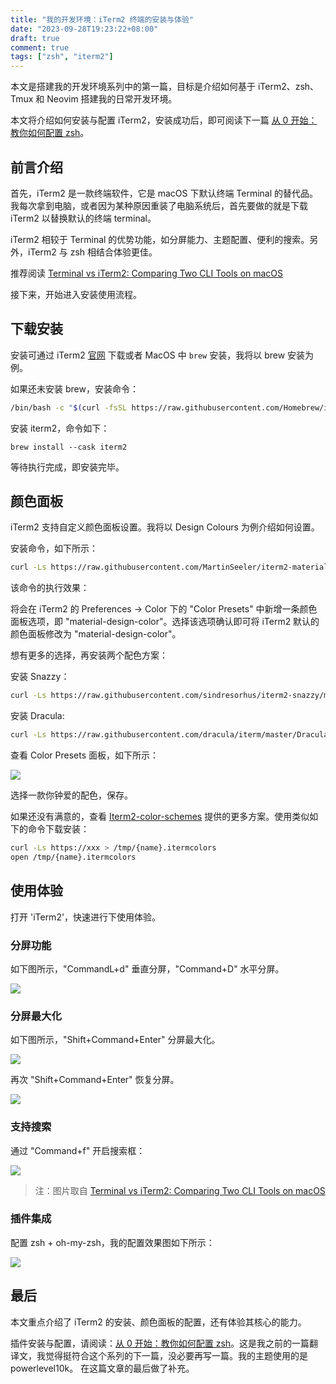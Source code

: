 ```yaml
---
title: "我的开发环境：iTerm2 终端的安装与体验"
date: "2023-09-28T19:23:22+08:00"
draft: true
comment: true
tags: ["zsh", "iterm2"]
---
```


本文是搭建我的开发环境系列中的第一篇，目标是介绍如何基于 iTerm2、zsh、Tmux 和 Neovim 搭建我的日常开发环境。

本文将介绍如何安装与配置 iTerm2，安装成功后，即可阅读下一篇 [从 0 开始：教你如何配置 zsh](https://www.poloxue.com/posts/2023-09-16-how-to-use-zsh-a-beginner-guide/)。

## 前言介绍

首先，iTerm2 是一款终端软件，它是 macOS 下默认终端 Terminal 的替代品。我每次拿到电脑，或者因为某种原因重装了电脑系统后，首先要做的就是下载 iTerm2 以替换默认的终端 terminal。

iTerm2 相较于 Terminal 的优势功能，如分屏能力、主题配置、便利的搜索。另外，iTerm2 与 zsh 相结合体验更佳。

推荐阅读 [Terminal vs iTerm2: Comparing Two CLI Tools on macOS](https://techwiser.com/terminal-vs-iterm2-comparison/#:~:text=1.-,Multiple%20Panes,panes%2C%20in%20the%20same%20window.)

接下来，开始进入安装使用流程。

## 下载安装

安装可通过 iTerm2 [官网](https://iterm2.com/) 下载或者 MacOS 中 `brew` 安装，我将以 brew 安装为例。

如果还未安装 brew，安装命令：

```bash
/bin/bash -c "$(curl -fsSL https://raw.githubusercontent.com/Homebrew/install/HEAD/install.sh)"
```

安装 iterm2，命令如下：

```
brew install --cask iterm2
```

等待执行完成，即安装完毕。

## 颜色面板

iTerm2 支持自定义颜色面板设置。我将以 Design Colours 为例介绍如何设置。

安装命令，如下所示：

```bash
curl -Ls https://raw.githubusercontent.com/MartinSeeler/iterm2-material-design/master/material-design-colors.itermcolors > /tmp/material-design-colors.itermcolors && open /tmp/material-design-colors.itermcolors
```

该命令的执行效果：

将会在 iTerm2 的 Preferences -> Color 下的 "Color Presets" 中新增一条颜色面板选项，即 "material-design-color"。选择该选项确认即可将 iTerm2 默认的颜色面板修改为 "material-design-color"。

想有更多的选择，再安装两个配色方案：


安装 Snazzy：

```bash
curl -Ls https://raw.githubusercontent.com/sindresorhus/iterm2-snazzy/main/Snazzy.itermcolors > /tmp/Snazzy.itermcolors && open /tmp/Snazzy.itermcolors
```

安装 Dracula:

```bash
curl -Ls https://raw.githubusercontent.com/dracula/iterm/master/Dracula.itermcolors > /tmp/Dracula.itermcolors && open /tmp/Dracula.itermcolors
```
 
查看 Color Presets 面板，如下所示：

![](https://cdn.jsdelivr.net/gh/poloxue/images@main/2023-09-25-install-iterm2-as-my-developing-environment-01.png)

选择一款你钟爱的配色，保存。

如果还没有满意的，查看 [Iterm2-color-schemes](https://iterm2colorschemes.com/) 提供的更多方案。使用类似如下的命令下载安装：

```bash
curl -Ls https://xxx > /tmp/{name}.itermcolors
open /tmp/{name}.itermcolors
```

## 使用体验

打开 'iTerm2'，快速进行下使用体验。

### 分屏功能

如下图所示，"CommandL+d" 垂直分屏，"Command+D" 水平分屏。

![](https://cdn.jsdelivr.net/gh/poloxue/images@main/2023-09-25-install-iterm2-as-my-developing-environment-02.jpeg)

### 分屏最大化

如下图所示，"Shift+Command+Enter" 分屏最大化。

![](https://cdn.jsdelivr.net/gh/poloxue/images@main/2023-09-25-install-iterm2-as-my-developing-environment-03.jpeg)

再次 "Shift+Command+Enter" 恢复分屏。

![](https://cdn.jsdelivr.net/gh/poloxue/images@main/2023-09-25-install-iterm2-as-my-developing-environment-04.jpeg)

### 支持搜索

通过 "Command+f" 开启搜索框：

![](https://cdn.jsdelivr.net/gh/poloxue/images@main/2023-09-25-install-iterm2-as-my-developing-environment-05.jpeg)

> 注：图片取自 [Terminal vs iTerm2: Comparing Two CLI Tools on macOS](https://techwiser.com/terminal-vs-iterm2-comparison/#:~:text=1.-,Multiple%20Panes,panes%2C%20in%20the%20same%20window)

### 插件集成

配置 zsh + oh-my-zsh，我的配置效果图如下所示：

![](https://cdn.jsdelivr.net/gh/poloxue/images@main/2023-09-25-install-iterm2-as-my-developing-environment-06.png)

## 最后

本文重点介绍了 iTerm2 的安装、颜色面板的配置，还有体验其核心的能力。

插件安装与配置，请阅读：[从 0 开始：教你如何配置 zsh](https://www.poloxue.com/posts/2023-09-16-how-to-use-zsh-a-beginner-guide/)。这是我之前的一篇翻译文，我觉得挺符合这个系列的下一篇，没必要再写一篇。我的主题使用的是 powerlevel10k。 在这篇文章的最后做了补充。

